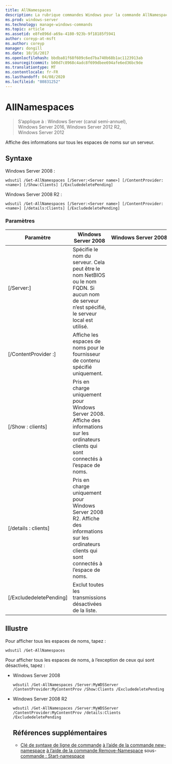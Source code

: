 ```yaml
---
title: AllNamespaces
description: La rubrique commandes Windows pour la commande AllNamespaces, qui affiche des informations sur tous les espaces de noms sur un serveur.
ms.prod: windows-server
ms.technology: manage-windows-commands
ms.topic: article
ms.assetid: e8fe896d-a69a-4180-923b-9f18185f5941
author: coreyp-at-msft
ms.author: coreyp
manager: dongill
ms.date: 10/16/2017
ms.openlocfilehash: bbdba81f68f609c6ed7ba740b68b1ac1123913ab
ms.sourcegitcommit: b00d7c8968c4adc8f699dbee694afe6ed36bc9de
ms.translationtype: MT
ms.contentlocale: fr-FR
ms.lasthandoff: 04/08/2020
ms.locfileid: "80831252"
---
```

# <a name="get-allnamespaces"></a>AllNamespaces

>S’applique à : Windows Server (canal semi-annuel), Windows Server 2016, Windows Server 2012 R2, Windows Server 2012

Affiche des informations sur tous les espaces de noms sur un serveur.

## <a name="syntax"></a>Syntaxe
Windows Server 2008 :
```
wdsutil /Get-AllNamespaces [/Server:<Server name>] [/ContentProvider:<name>] [/Show:Clients] [/ExcludedeletePending]
```
Windows Server 2008 R2 :
```
wdsutil /Get-AllNamespaces [/Server:<Server name>] [/ContentProvider:<name>] [/details:Clients] [/ExcludedeletePending]
```
### <a name="parameters"></a>Paramètres

|         Paramètre         |                                                                               Windows Server 2008                                                                               | Windows Server 2008 R2 |
|---------------------------|---------------------------------------------------------------------------------------------------------------------------------------------------------------------------------|------------------------|
|  [/Server:<Server name>]  | Spécifie le nom du serveur. Cela peut être le nom NetBIOS ou le nom FQDN. Si aucun nom de serveur n’est spécifié, le serveur local est utilisé. |                        |
| [/ContentProvider :<name>] |                                                        Affiche les espaces de noms pour le fournisseur de contenu spécifié uniquement.                                                         |                        |
|      [/Show : clients]      |                            Pris en charge uniquement pour Windows Server 2008. Affiche des informations sur les ordinateurs clients qui sont connectés à l’espace de noms.                             |                        |
|    [/details : clients]     |                           Pris en charge uniquement pour Windows Server 2008 R2. Affiche des informations sur les ordinateurs clients qui sont connectés à l’espace de noms.                           |                        |
|  [/ExcludedeletePending]  |                                                              Exclut toutes les transmissions désactivées de la liste.                                                              |                        |

## <a name="examples"></a><a name=BKMK_examples></a>Illustre
Pour afficher tous les espaces de noms, tapez :
```
wdsutil /Get-AllNamespaces
```
Pour afficher tous les espaces de noms, à l’exception de ceux qui sont désactivés, tapez :
- Windows Server 2008
  ```
  wdsutil /Get-AllNamespaces /Server:MyWDSServer /ContentProvider:MyContentProv /Show:Clients /ExcludedeletePending
  ```
- Windows Server 2008 R2
  ```
  wdsutil /Get-AllNamespaces /Server:MyWDSServer /ContentProvider:MyContentProv /details:Clients /ExcludedeletePending
  ```
  ## <a name="additional-references"></a>Références supplémentaires
  - [Clé de syntaxe de ligne de commande](command-line-syntax-key.md)
  [à l’aide de la commande new-namespace](using-the-new-namespace-command.md)
  [à l’aide de la commande Remove-Namespace](using-the-remove-namespace-command.md)
  sous- [commande : Start-namespace](subcommand-start-namespace.md)
